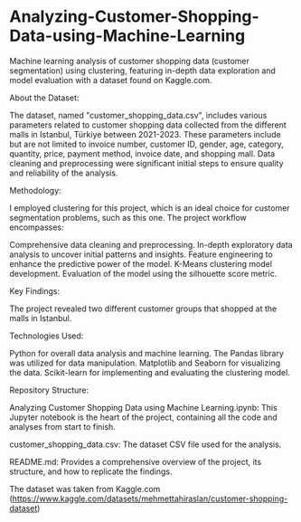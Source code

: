 # Analyzing-Customer-Shopping-Data-using-Machine-Learning
Machine learning analysis of customer shopping data (customer segmentation) using clustering, featuring in-depth data exploration and model evaluation with a dataset found on Kaggle.com.

About the Dataset:

The dataset, named "customer_shopping_data.csv", includes various parameters related to customer shopping data collected from the different malls in Istanbul, Türkiye between 2021-2023. These parameters include but are not limited to invoice number,	customer ID,	gender,	age,	category,	quantity,	price,	payment method,	invoice date, and	shopping mall. Data cleaning and preprocessing were significant initial steps to ensure quality and reliability of the analysis.


Methodology:

I employed clustering for this project, which is an ideal choice for customer segmentation problems, such as this one. The project workflow encompasses:

Comprehensive data cleaning and preprocessing. 
In-depth exploratory data analysis to uncover initial patterns and insights. 
Feature engineering to enhance the predictive power of the model. 
K-Means clustering model development. 
Evaluation of the model using the silhouette score metric.


Key Findings:

The project revealed two different customer groups that shopped at the malls in Istanbul.


Technologies Used:

Python for overall data analysis and machine learning. The Pandas library was utilized for data manipulation. Matplotlib and Seaborn for visualizing the data. Scikit-learn for implementing and evaluating the clustering model.


Repository Structure:

Analyzing Customer Shopping Data using Machine Learning.ipynb: This Jupyter notebook is the heart of the project, containing all the code and analyses from start to finish. 

customer_shopping_data.csv: The dataset CSV file used for the analysis. 

README.md: Provides a comprehensive overview of the project, its structure, and how to replicate the findings.

The dataset was taken from Kaggle.com (https://www.kaggle.com/datasets/mehmettahiraslan/customer-shopping-dataset)

